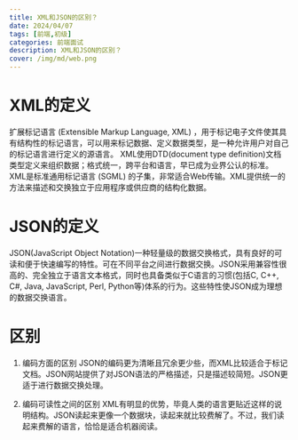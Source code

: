 ```yaml
---
title: XML和JSON的区别？
date: 2024/04/07
tags: [前端,初级]
categories: 前端面试
description: XML和JSON的区别？
cover: /img/md/web.png
---
```



# XML的定义
扩展标记语言 (Extensible Markup Language, XML) ，用于标记电子文件使其具有结构性的标记语言，可以用来标记数据、定义数据类型，是一种允许用户对自己的标记语言进行定义的源语言。 XML使用DTD(document type definition)文档类型定义来组织数据；格式统一，跨平台和语言，早已成为业界公认的标准。
XML是标准通用标记语言 (SGML) 的子集，非常适合Web传输。XML提供统一的方法来描述和交换独立于应用程序或供应商的结构化数据。

# JSON的定义
JSON(JavaScript Object Notation)一种轻量级的数据交换格式，具有良好的可读和便于快速编写的特性。可在不同平台之间进行数据交换。JSON采用兼容性很高的、完全独立于语言文本格式，同时也具备类似于C语言的习惯(包括C, C++, C#, Java, JavaScript, Perl, Python等)体系的行为。这些特性使JSON成为理想的数据交换语言。

# 区别
1. 编码方面的区别
JSON的编码更为清晰且冗余更少些，而XML比较适合于标记文档。JSON网站提供了对JSON语法的严格描述，只是描述较简短。JSON更适于进行数据交换处理。

2. 编码可读性之间的区别
XML有明显的优势，毕竟人类的语言更贴近这样的说明结构。JSON读起来更像一个数据块，读起来就比较费解了。不过，我们读起来费解的语言，恰恰是适合机器阅读。